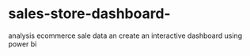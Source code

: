 # sales-store-dashboard-
analysis ecommerce sale data an create an interactive dashboard using power bi  
